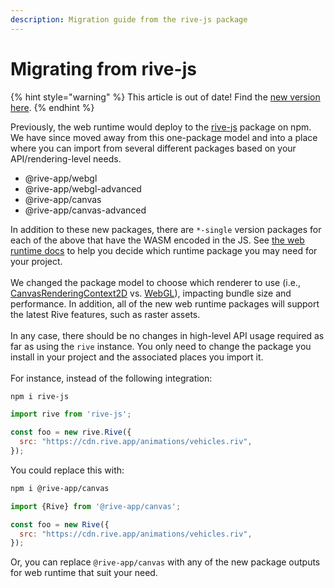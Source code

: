 ```yaml
---
description: Migration guide from the rive-js package
---
```


# Migrating from rive-js

{% hint style="warning" %}
This article is out of date! Find the [new version here](https://rive.app/community/doc/migrating-from-rivejs/docX1CbC22dq).
{% endhint %}

Previously, the web runtime would deploy to the [rive-js](https://www.npmjs.com/package/rive-js) package on npm. We have since moved away from this one-package model and into a place where you can import from several different packages based on your API/rendering-level needs.

* @rive-app/webgl
* @rive-app/webgl-advanced
* @rive-app/canvas
* @rive-app/canvas-advanced

In addition to these new packages, there are `*-single` version packages for each of the above that have the WASM encoded in the JS. See [the web runtime docs](https://github.com/rive-app/rive-wasm/blob/master/WEB\_RUNTIMES.md) to help you decide which runtime package you may need for your project.\
\
We changed the package model to choose which renderer to use (i.e., [CanvasRenderingContext2D](https://developer.mozilla.org/en-US/docs/Web/API/Canvas\_API) vs. [WebGL](https://developer.mozilla.org/en-US/docs/Web/API/WebGL\_API)), impacting bundle size and performance. In addition, all of the new web runtime packages will support the latest Rive features, such as raster assets.\
\
In any case, there should be no changes in high-level API usage required as far as using the `rive` instance. You only need to change the package you install in your project and the associated places you import it.\
\
For instance, instead of the following integration:

```bash
npm i rive-js
```

```javascript
import rive from 'rive-js';

const foo = new rive.Rive({
  src: "https://cdn.rive.app/animations/vehicles.riv",
});
```

You could replace this with:

```bash
npm i @rive-app/canvas
```

```javascript
import {Rive} from '@rive-app/canvas';

const foo = new Rive({
  src: "https://cdn.rive.app/animations/vehicles.riv",
});
```

Or, you can replace `@rive-app/canvas` with any of the new package outputs for web runtime that suit your need.
